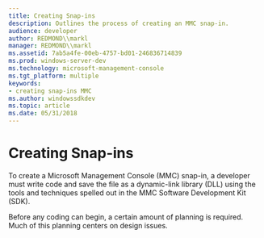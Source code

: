```yaml
---
title: Creating Snap-ins
description: Outlines the process of creating an MMC snap-in.
audience: developer
author: REDMOND\\markl
manager: REDMOND\\markl
ms.assetid: 7ab5a4fe-00eb-4757-bd01-246836714839
ms.prod: windows-server-dev
ms.technology: microsoft-management-console
ms.tgt_platform: multiple
keywords:
- creating snap-ins MMC
ms.author: windowssdkdev
ms.topic: article
ms.date: 05/31/2018
---
```


# Creating Snap-ins

To create a Microsoft Management Console (MMC) snap-in, a developer must write code and save the file as a dynamic-link library (DLL) using the tools and techniques spelled out in the MMC Software Development Kit (SDK).

Before any coding can begin, a certain amount of planning is required. Much of this planning centers on design issues.

 

 




